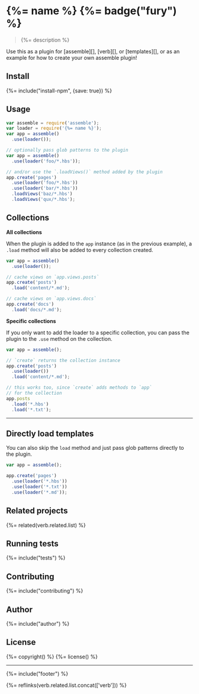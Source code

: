# {%= name %} {%= badge("fury") %}

> {%= description %}

Use this as a plugin for [assemble][], [verb][], or [templates][], or as an example for how to create your own assemble plugin!

<!-- toc -->

## Install
{%= include("install-npm", {save: true}) %}

## Usage

```js
var assemble = require('assemble');
var loader = require('{%= name %}');
var app = assemble()
  .use(loader());

// optionally pass glob patterns to the plugin
var app = assemble()
  .use(loader('foo/*.hbs'));

// and/or use the `.loadViews()` method added by the plugin
app.create('pages')
  .use(loader('foo/*.hbs'))
  .use(loader('bar/*.hbs'))
  .loadViews('baz/*.hbs')
  .loadViews('qux/*.hbs');
```

## Collections

**All collections**

When the plugin is added to the `app` instance (as in the previous example), a `.load` method will also be added to every collection created.

```js
var app = assemble()
  .use(loader());

// cache views on `app.views.posts`
app.create('posts')
  .load('content/*.md');

// cache views on `app.views.docs`
app.create('docs')
  .load('docs/*.md');
```

**Specific collections**

If you only want to add the loader to a specific collection, you can pass the plugin to the `.use` method on the collection.

```js
var app = assemble();

// `create` returns the collection instance
app.create('posts')
  .use(loader())
  .load('content/*.md');

// this works too, since `create` adds methods to `app` 
// for the collection
app.posts
  .load('*.hbs')
  .load('*.txt');
```

***

## Directly load templates

You can also skip the `load` method and just pass glob patterns directly to the plugin.

```js
var app = assemble();

app.create('pages')
  .use(loader('*.hbs'))
  .use(loader('*.txt'))
  .use(loader('*.md'));
```

## Related projects
{%= related(verb.related.list) %}  

## Running tests
{%= include("tests") %}

## Contributing
{%= include("contributing") %}

## Author
{%= include("author") %}

## License
{%= copyright() %}
{%= license() %}

***

{%= include("footer") %}

{%= reflinks(verb.related.list.concat(['verb'])) %}  
